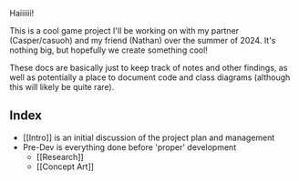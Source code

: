 Haiiiiii!

This is a cool game project I'll be working on with my partner (Casper/casuoh) and my friend (Nathan) over the summer of 2024. It's nothing big, but hopefully we create something cool!

These docs are basically just to keep track of notes and other findings, as well as potentially a place to document code and class diagrams (although this will likely be quite rare).

## Index
- [[Intro]] is an initial discussion of the project plan and management
- Pre-Dev is everything done before 'proper' development
	- [[Research]]
	- [[Concept Art]]
